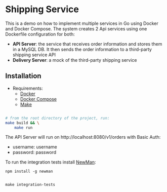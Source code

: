 # Shipping Service

This is a demo on how to implement multiple services in Go using Docker and Docker Compose. The system creates 2 Api services using one Dockerfile configuration for both:

- **API Server**: the service that receives order information and stores them in a MySQL DB. It then sends the order information to a third-party shipping service API
- **Delivery Server**: a mock of the third-party shipping service

## Installation


- Requirements:
    - [Docker](https://www.docker.com/)
    - [Docker Compose](https://docs.docker.com/compose/)
    - [Make](https://www.tutorialspoint.com/unix_commands/make.htm)

```bash

# from the root directory of the project, run:
make build && \
    make run

```

The API Server will run on http://localhost:8080/v1/orders with Basic Auth:
- username: username
- password: password

To run the integration tests install [NewMan](https://www.npmjs.com/package/newman):

```
npm install -g newman


make integration-tests

```